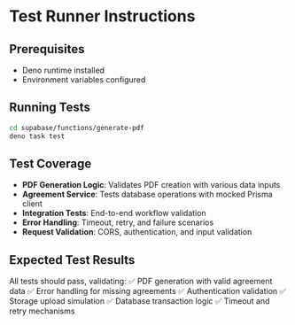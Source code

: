 # Test Runner Instructions

## Prerequisites
- Deno runtime installed
- Environment variables configured

## Running Tests
```bash
cd supabase/functions/generate-pdf
deno task test
```

## Test Coverage
- **PDF Generation Logic**: Validates PDF creation with various data inputs
- **Agreement Service**: Tests database operations with mocked Prisma client
- **Integration Tests**: End-to-end workflow validation
- **Error Handling**: Timeout, retry, and failure scenarios
- **Request Validation**: CORS, authentication, and input validation

## Expected Test Results
All tests should pass, validating:
✅ PDF generation with valid agreement data
✅ Error handling for missing agreements
✅ Authentication validation
✅ Storage upload simulation
✅ Database transaction logic
✅ Timeout and retry mechanisms